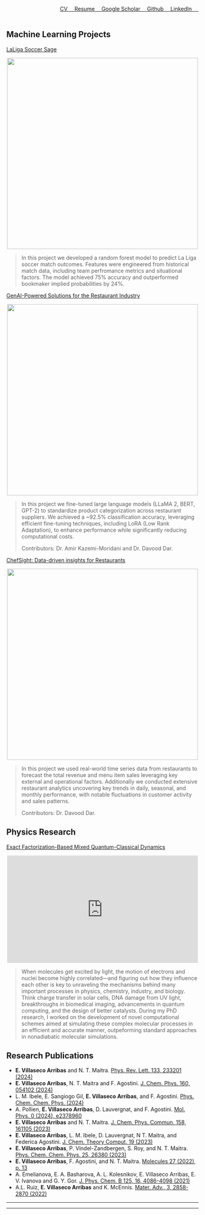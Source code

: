  <a href="https://www.linkedin.com/in/evaristo-villaseco-arribas-phd-670050155/" style="float: right;">LinkedIn &emsp;</a> 
 <a href="https://github.com/evaristo-va" style="float: right;">Github &emsp;</a> 
 <a href="https://scholar.google.com/citations?user=Nle5HKQAAAAJ&hl=en&oi=ao" style="float: right;" >Google Scholar &emsp;</a>
 <a href="pdf/resume-Evaristo-Villaseco.pdf" style="float: right;" >Resume &emsp; </a>
  <a href="pdf/CV.pdf" style="float: right;" >CV &emsp; </a>
 <br><br>


 

## Machine Learning Projects 
[LaLiga Soccer Sage](https://github.com/user-attachments/assets/a5262f50-da17-4200-b74c-098e2aadeae4)

<p align="center">
  <img src="https://github.com/user-attachments/assets/a5262f50-da17-4200-b74c-098e2aadeae4" width="500" />
</p>


> In this project we developed a random forest model to predict La Liga soccer match outcomes. Features were engineered from historical match data, including team perfromance metrics and situational factors. The model achieved 75% accuracy and outperformed bookmaker implied probabilities by 24%.

[GenAI-Powered Solutions for the Restaurant Industry](https://github.com/EIB-Restaurant/burnt_labels)

<p align="center">
  <img src="https://github.com/user-attachments/assets/f059d88e-55a7-4f89-a702-61f831e38e6d" width="500">
</p>


> In this project we fine-tuned large language models (LLaMA 2, BERT, GPT-2) to standardize product categorization across restaurant suppliers. We achieved a ~92.5% classification accuracy, leveraging efficient fine-tuning techniques, including LoRA (Low Rank Adaptation), to enhance performance while significantly reducing computational costs.
>
> Contributors: Dr. Amir Kazemi-Moridani and Dr. Davood Dar.

[ChefSight: Data-driven insights for Restaurants](https://github.com/EIB-Restaurant/burnt_labels)
   
<p align="center">
  <img src="https://github.com/user-attachments/assets/e6c6b3b2-5360-422d-a4f6-d8c2800b01d3" width="500">
</p>

> In this project we used real-world time series data from restaurants to forecast the total revenue and menu item sales leveraging key external and operational factors. Additionally we conducted extensive restaurant analytics uncovering key trends in daily, seasonal, and monthly performance, with notable fluctuations in customer activity and sales patterns.
>
> Contributors: Dr. Davood Dar.

## Physics Research

[Exact Factorization-Based Mixed Quantum-Classical Dynamics](https://sites.rutgers.edu/maitra-group/people/evaristo-villaseco-arribas/)

<p align="center">
<iframe width="500" height="281" src="https://www.youtube.com/embed/JFDssiwvQBo?si=aonkfGmXlb5WXnYw" title="YouTube video player" frameborder="0"    allow="accelerometer; autoplay; clipboard-write; encrypted-media; gyroscope; picture-in-picture; web-share" referrerpolicy="strict-origin-when-cross-origin" allowfullscreen></iframe>
</p>

> When molecules get excited by light, the motion of electrons and nuclei become highly correlated—and figuring out how they influence each other is key to unraveling the mechanisms behind many important processes in physics, chemistry, industry, and biology. Think charge transfer in solar cells, DNA damage from UV light, breakthroughs in biomedical imaging, advancements in quantum computing, and the design of better catalysts. During my PhD research, I worked on the development of novel computational schemes aimed at simulating these complex molecular processes in an efficient and accurate manner, outpeforming standard approaches in nonadiabatic molecular simulations.


## Research Publications

- **E. Villaseco Arribas** and N. T. Maitra. [Phys. Rev. Lett. 133, 233201 (2024)](https://journals.aps.org/prl/abstract/10.1103/PhysRevLett.133.233201)
- **E. Villaseco Arribas**, N. T. Maitra and F. Agostini. [J. Chem. Phys. 160, 054102 (2024)](https://doi.org/10.1063/5.0186984)
- L. M. Ibele, E. Sangiogo Gil, **E. Villaseco Arribas**, and F. Agostini. [Phys. Chem. Chem. Phys. (2024)](https://pubs.rsc.org/en/content/articlehtml/2024/cp/d4cp02489c)
- A. Pollien, **E. Villaseco Arribas**, D. Lauvergnat, and F. Agostini. [Mol. Phys. 0 (2024), e2378960](https://doi.org/10.1080/00268976.2024.2378960)
- **E. Villaseco Arribas** and N. T. Maitra. [J. Chem. Phys. Commun. 158, 161105 (2023)](https://doi.org/10.1063/5.0149116)
- **E. Villaseco Arribas**, L. M. Ibele, D. Lauvergnat, N T. Maitra, and Federica Agostini. [J. Chem. Theory Comput. 19 (2023)](https://pubs.acs.org/doi/abs/10.1021/acs.jctc.3c00845)
- **E. Villaseco Arribas**, P. Vindel-Zandbergen, S. Roy, and N. T. Maitra. [Phys. Chem. Chem. Phys. 25, 26380 (2023)](https://doi.org/10.1039/D3CP03464J)
- **E. Villaseco Arribas**, F. Agostini, and N. T. Maitra. [Molecules 27 (2022), p. 13](https://www.mdpi.com/1420-3049/27/13/4002)
- A. Emelianova, E. A. Basharova, A. L. Kolesnikov, E. Villaseco Arribas, E. V. Ivanova and G. Y. Gor. [J. Phys. Chem. B 125, 16, 4086-4098 (2021)](https://doi.org/10.1021/acs.jpcb.0c10505)
- A.L. Ruiz, **E. Villaseco Arribas** and K. McEnnis. [Mater. Adv., 3, 2858-2870 (2022)](https://pubs.rsc.org/en/content/articlehtml/2022/ma/d1ma01155c)

  
---




---
